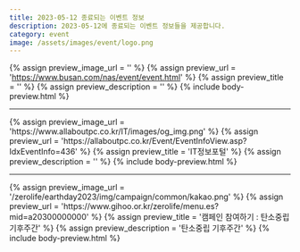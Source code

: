 ```yaml
---
title: 2023-05-12 종료되는 이벤트 정보
description: 2023-05-12에 종료되는 이벤트 정보들을 제공합니다.
category: event
image: /assets/images/event/logo.png
---
```

{% assign preview_image_url = '' %}
{% assign preview_url = 'https://www.busan.com/nas/event/event.html' %}
{% assign preview_title = '' %}
{% assign preview_description = '' %}
{% include body-preview.html %}
<hr>{% assign preview_image_url = 'https://www.allaboutpc.co.kr/IT/images/og_img.png' %}
{% assign preview_url = 'https://allaboutpc.co.kr/Event/EventInfoView.asp?IdxEventInfo=436' %}
{% assign preview_title = 'IT정보포털' %}
{% assign preview_description = '' %}
{% include body-preview.html %}
<hr>{% assign preview_image_url = '/zerolife/earthday2023/img/campaign/common/kakao.png' %}
{% assign preview_url = 'https://www.gihoo.or.kr/zerolife/menu.es?mid=a20300000000' %}
{% assign preview_title = '캠페인 참여하기 : 탄소중립 기후주간' %}
{% assign preview_description = '탄소중립 기후주간' %}
{% include body-preview.html %}